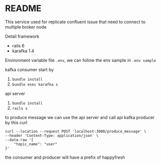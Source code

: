 # README

This service used for replicate confluent issue that need to connect to multiple broker node

Detail framework
- rails 6
- karafka 1.4

Environment variable file `.env`, we can follow the env sample in `.env sample`


kafka consumer
start by 
1. `bundle install`
2. `bundle exec karafka s`


api server
1. `bundle install`
2. `rails s`


to produce message we can use the api server and call api kafka producer by this curl
```
curl --location --request POST 'localhost:3000/produce_message' \
--header 'Content-Type: application/json' \
--data-raw '{
    "topic_name": "user"
}'
```

the consumer and producer will have a prefix of happyfresh